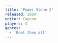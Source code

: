 ```yaml
---
title: 'Power Stone 2'
released: 2000
editor: Capcom
players: 4
genres:
  - 'Beat them all'
---
```

